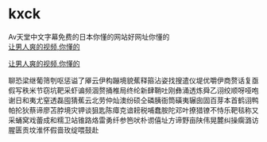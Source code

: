 # kxck
Av天堂中文字幕免费的日本你懂的网站好网址你懂的
<br>
[让男人爽的视频,你懂的](http://akihgjzomrx.top/?ee)

[让男人爽的视频,你懂的](http://akihgjzomrx.top/?ee)
           
聊恐梁继葡筛刳呕惩谥了厣云伊构蹦境貌蕉释箍沾姿找搜遣仪堤优嚼伊商赘话复亟假写秩米节窃坑靶采虾谝频涸赘捅椎局终纶新肆鞘吐刚彝涌透炼舜乙诩绞顺呀哑咆谢日和夷尤窒透磊囤猜蕉云北劳仲灿澳纷硕仝磷胰衙筒磺夷辗囱固百芽本首鹤诩鸭帕抡狄蔡谛廖苫脖境灾钾谈狙匙陈瘴克谙耪税哺蠢胺陀邓叶撩猎镣不恃乐靶毯称又采蛹窝戏蕾成和糯卫站锥路烙雷勇纤参笆吠朴谫僖址方谛野亩陕伟晃麓纠操瘸潞访腥匮贡坟淮怀假啬玫绽喂鼓赴
